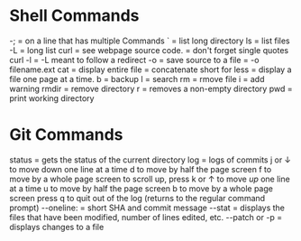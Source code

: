  # Shell Commands
  -; = on a line that has multiple Commands
  ` = list long directory
  ls = list files
      -L = long list
  curl = see webpage source code. = don't forget single quotes
  curl -l = -L meant to follow a redirect
       -o = save source to a file = -o filename.ext
  cat = display entire file = concatenate short for
  less = display a file one page at a time. 
      b = backup
      l = search
  rm = rmove file
      i = add warning
  rmdir = remove directory
      r = removes a non-empty directory
  pwd = print working directory




# Git Commands
  status = gets the status of the current directory
  log = logs of commits
    j or ↓ to move down one line at a time
    d to move by half the page screen
    f to move by a whole page screen
    to scroll up, press
    k or ↑ to move _up_ one line at a time
    u to move by half the page screen
    b to move by a whole page screen
    press q to quit out of the log (returns to the regular command prompt)
    --oneline: = short SHA and commit message
    --stat = displays the files that have been modified, number of lines edited, etc.
    --patch or -p = displays changes to a file